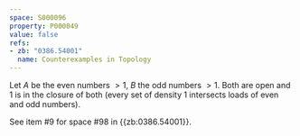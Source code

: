 ```yaml
---
space: S000096
property: P000049
value: false
refs:
- zb: "0386.54001"
  name: Counterexamples in Topology
---
```


Let $A$ be the even numbers $>1$, $B$ the odd numbers $>1$. Both are open and $1$ is in the closure of both (every set of density $1$ intersects loads of even and odd numbers).

See item #9 for space #98 in {{zb:0386.54001}}.
